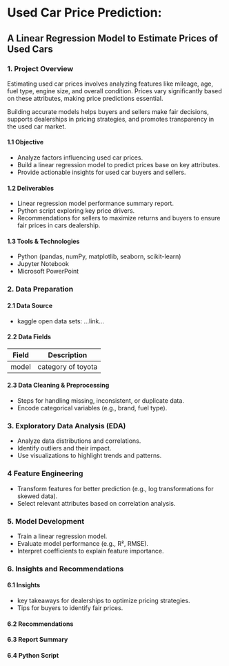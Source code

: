 # Used Car Price Prediction:
## A Linear Regression Model to Estimate Prices of Used Cars

### 1. Project Overview
Estimating used car prices involves analyzing features like mileage, age, fuel type, engine size, and overall condition. Prices vary significantly based on these attributes, making price predictions essential.

Building accurate models helps buyers and sellers make fair decisions, supports dealerships in pricing strategies, and promotes transparency in the used car market.

#### 1.1 Objective
- Analyze factors influencing used car prices.
- Build a linear regression model to predict prices base on key attributes.
- Provide actionable insights for used car buyers and sellers.

#### 1.2 Deliverables
- Linear regression model performance summary report.
- Python script exploring key price drivers.
- Recommendations for sellers to maximize returns and buyers to ensure fair prices in cars dealership.

#### 1.3 Tools & Technologies
- Python (pandas, numPy, matplotlib, seaborn, scikit-learn)
- Jupyter Notebook
- Microsoft PowerPoint

### 2. Data Preparation
#### 2.1 Data Source
- kaggle open data sets: ...link...

#### 2.2 Data Fields
| Field | Description |
|-|-|
| model | category of toyota |

#### 2.3 Data Cleaning & Preprocessing
- Steps for handling missing, inconsistent, or duplicate data.
- Encode categorical variables (e.g., brand, fuel type).

### 3. Exploratory Data Analysis (EDA)
- Analyze data distributions and correlations.
- Identify outliers and their impact.
- Use visualizations to highlight trends and patterns.

### 4 Feature Engineering
- Transform features for better prediction (e.g., log transformations for skewed data).
- Select relevant attributes based on correlation analysis.

### 5. Model Development
- Train a linear regression model.
- Evaluate model performance (e.g., R², RMSE).
- Interpret coefficients to explain feature importance.

### 6. Insights and Recommendations
#### 6.1 Insights
- key takeaways for dealerships to optimize pricing strategies.
- Tips for buyers to identify fair prices.

#### 6.2 Recommendations
#### 6.3 Report Summary
#### 6.4 Python Script


